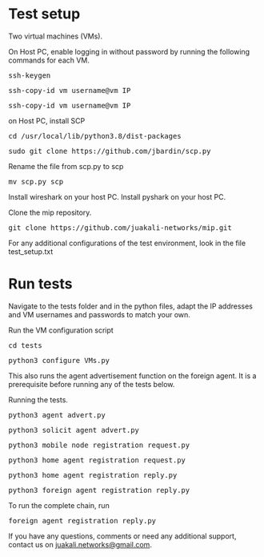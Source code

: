 
# Test setup

Two virtual machines (VMs).

On Host PC, enable logging in without password by running the following commands for each VM.
<pre>ssh-keygen</pre>
<pre>ssh-copy-id vm_username@vm_IP</pre>
<pre>ssh-copy-id vm_username@vm_IP</pre>

on Host PC, install SCP
<pre>cd /usr/local/lib/python3.8/dist-packages</pre>
<pre>sudo git clone https://github.com/jbardin/scp.py</pre>
Rename the file from scp.py to scp
<pre>mv scp.py scp</pre>

Install wireshark on your host PC.
Install pyshark on your host PC.

Clone the mip repository. 
<pre>git clone https://github.com/juakali-networks/mip.git</pre>

For any additional configurations of the test environment, look in the file test_setup.txt 

# Run tests

Navigate to the tests folder and in the python files, adapt the IP addresses and VM usernames and passwords to match your own.

Run the VM configuration script
<pre>cd tests</pre>
<pre>python3 configure_VMs.py</pre>
This also runs the agent advertisement function on the foreign agent. It is a prerequisite before running any of the tests below. 

Running the tests.

<pre>python3 agent_advert.py</pre>
<pre>python3 solicit_agent_advert.py</pre>
<pre>python3 mobile_node_registration_request.py</pre>
<pre>python3 home_agent_registration_request.py</pre>
<pre>python3 home_agent_registration_reply.py</pre> 
<pre>python3 foreign_agent_registration_reply.py</pre>

To run the complete chain, run 
<pre>foreign_agent_registration_reply.py</pre>
If you have any questions, comments or need any additional support, contact us on juakali.networks@gmail.com.








